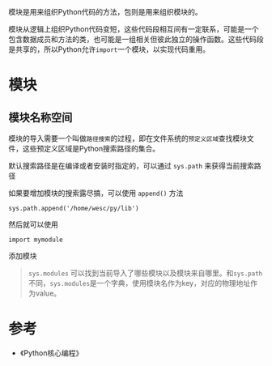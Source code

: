 模块是用来组织Python代码的方法，包则是用来组织模块的。

模块从逻辑上组织Python代码变短，这些代码段相互间有一定联系，可能是一个包含数据成员和方法的类，也可能是一组相关但彼此独立的操作函数。这些代码段是共享的，所以Python允许`import`一个模块，以实现代码重用。

# 模块

## 模块名称空间

模块的导入需要一个叫做`路径搜索`的过程，即在文件系统的`预定义区域`查找模块文件，这些预定义区域是Python搜索路径的集合。

默认搜索路径是在编译或者安装时指定的，可以通过 `sys.path` 来获得当前搜索路径

如果要增加模块的搜索露尽搞，可以使用 `append()` 方法

```
sys.path.append('/home/wesc/py/lib')
```

然后就可以使用

```
import mymodule
```

添加模块

> `sys.modules` 可以找到当前导入了哪些模块以及模块来自哪里。和`sys.path`不同，`sys.modules`是一个字典，使用模块名作为key，对应的物理地址作为value。

# 参考

* 《Python核心编程》